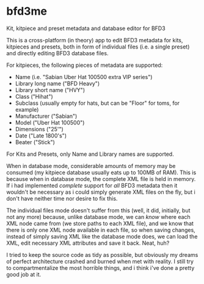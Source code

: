 # bfd3me
Kit, kitpiece and preset metadata and database editor for BFD3

This is a cross-platform (in theory) app to edit BFD3 metadata for kits, kitpieces and presets, both in form of individual files (i.e. a single preset) and directly editing BFD3 database files.

For kitpieces, the following pieces of metadata are supported:
- Name (i.e. "Sabian Uber Hat 100500 extra VIP series")
- Library long name ("BFD Heavy")
- Library short name ("HVY")
- Class ("Hihat")
- Subclass (usually empty for hats, but can be "Floor" for toms, for example)
- Manufacturer ("Sabian")
- Model ("Uber Hat 100500")
- Dimensions ("25'")
- Date ("Late 1800's")
- Beater ("Stick")

For Kits and Presets, only Name and Library names are supported.

When in database mode, considerable amounts of memory may be consumed (my kitpiece database usually eats up to 100MB of RAM). This is because when in database mode, the complete XML file is held in memory. If i had implemented *complete* support for *all* BFD3 metadata then it wouldn't be necessary as i could simply generate XML files on the fly, but i don't have neither time nor desire to fix this.

The individual files mode doesn't suffer from this (well, it did, initially, but not any more) because, unlike database mode, we can *know* where each XML node came from (we store paths to each XML file), and we know that there is only one XML node available in each file, so when saving changes, instead of simply saving XML like the database mode does, we can load the XML, edit necessary XML attributes and save it back. Neat, huh?

I tried to keep the source code as tidy as possible, but obviously my dreams of perfect architecture crashed and burned when met with reality. I still try to compartmentalize the most horrible things, and i think i've done a pretty good job at it.
